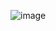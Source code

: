 ![image](https://user-images.githubusercontent.com/46824329/196641882-c4b38f5e-61b7-4306-9a96-36465355e7d9.png)
